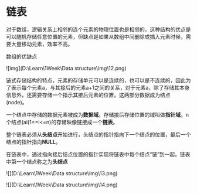 # 链表

对于数组，逻辑关系上相邻的连个元素的物理位置也是相邻的，这种结构的优点是可以随机存储任意位置的元素，但缺点是如果从数组中间删除或插入元素时候，需要大量移动元素，效率不高。

数组的优缺点

![img](D:\Learn\1Week\Data structure\img\12.png)

链式存储结构的特点，元素的存储单元可以是连续的，也可以是不连续的，因此为了表示每个元素a，与其接后的元素a+1之间的关系，对于元素a，除了存储其本身信息外，还需要存储一个指示其接后元素的位置。这两部分数据成为结点(node)。

一个结点中存储的数据元素被成为**数据域**。存储接后存储位置的域叫做**指针域**。n个结点(ai(1<=i<=n)的存储映像链接成一个**链表**。

整个链表必须从**头结点**开始进行，头结点的指针指向下一个结点的位置，最后一个结点的指针指向**NULL**。

在链表中，通过指向接后结点位置的指针实现将链表中每个结点“链”到一起。链表中第一个结点称之为**头结点**

![](D:\Learn\1Week\Data structure\img\13.png)





![](D:\Learn\1Week\Data structure\img\14.png)

